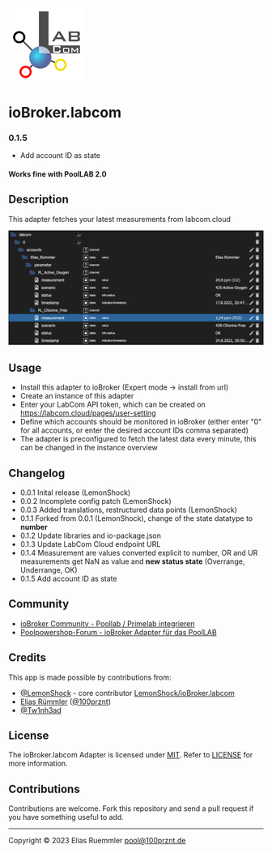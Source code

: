 <img src="admin/logo.png" alt="LabCom Logo" width="150" height="150" />

# ioBroker.labcom

### 0.1.5
* Add account ID as state

#### Works fine with PoolLAB 2.0


## Description
This adapter fetches your latest measurements from labcom.cloud

![Screenshot Labcom object tree](docu/Screenshot_Objects.png)

## Usage
* Install this adapter to ioBroker (Expert mode -> install from url)
* Create an instance of this adapter
* Enter your LabCom API token, which can be created on https://labcom.cloud/pages/user-setting
* Define which accounts should be monitored in ioBroker (either enter "0" for all accounts, or enter the desired account IDs comma separated)
* The adapter is preconfigured to fetch the latest data every minute, this can be changed in the instance overview

## Changelog
* 0.0.1 Inital release (LemonShock)
* 0.0.2 Incomplete config patch (LemonShock)
* 0.0.3 Added translations, restructured data points (LemonShock)
* 0.1.1 Forked from 0.0.1 (LemonShock), change of the state datatype to __number__
* 0.1.2 Update libraries and io-package.json
* 0.1.3 Update LabCom Cloud endpoint URL
* 0.1.4 Measurement are values converted explicit to number, OR and UR measurements get NaN as value and __new status state__ (Overrange, Underrange, OK)
* 0.1.5 Add account ID as state


## Community
* [ioBroker Community - Poollab / Primelab integrieren](https://forum.iobroker.net/topic/34360/poollab-primelab-integrieren)
* [Poolpowershop-Forum - ioBroker Adapter für das PoolLAB](https://www.poolpowershop-forum.de/forum/thread/1159304-iobroker-adapter-für-das-poollab/)

## Credits
This app is made possible by contributions from:
* [@LemonShock](https://github.com/LemonShock) - core contributor [LemonShock/ioBroker.labcom](https://github.com/LemonShock/ioBroker.labcom)
* [Elias Rümmler](http://www.100prznt.de) ([@100prznt](https://github.com/100prznt))
* [@Tw1nh3ad](https://github.com/Tw1nh34d)


## License
The ioBroker.labcom Adapter is licensed under [MIT](http://www.opensource.org/licenses/mit-license.php "Read more about the MIT license form"). Refer to [LICENSE](https://github.com/100prznt/ioBroker.labcom/blob/master/LICENSE) for more information.

## Contributions
Contributions are welcome. Fork this repository and send a pull request if you have something useful to add.

-----------

Copyright &copy; 2023 Elias Ruemmler <pool@100prznt.de>
